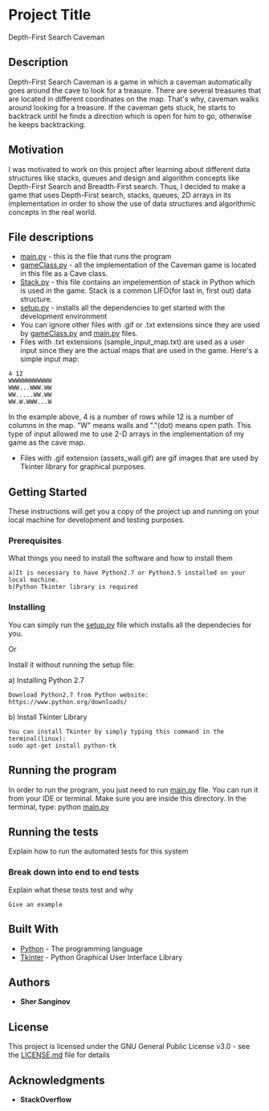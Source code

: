 # Project Title

Depth-First Search Caveman

## Description

Depth-First Search Caveman is a game in which a caveman automatically goes around the cave to look for
a treasure. There are several treasures that are located in different coordinates on the map. That's why,
caveman walks around looking for a treasure. If the caveman gets stuck, he starts to backtrack until he finds a direction
which is open for him to go, otherwise he keeps backtracking.

## Motivation

I was motivated to work on this project after learning about different data structures like stacks, queues and
design and algorithm concepts like Depth-First Search and Breadth-First search. Thus, I decided to make
a game that uses Depth-First search, stacks, queues, 2D arrays in its implementation in order to show the use of
data structures and algorithmic concepts in the real world.

## File descriptions

* [main.py](main.py) - this is the file that runs the program
* [gameClass.py](gameClass.py) - all the implementation of the Caveman game is located in this file as a Cave class.
* [Stack.py](Stack.py) - this file contains an impelemention of stack in Python which is used in the game. Stack is a common LIFO(for last in, first out) data structure.
* [setup.py](setup.py) - installs all the dependencies to get started with the development environment
* You can ignore other files with .gif or .txt extensions since they are used by [gameClass.py](gameClass.py) and [main.py](main.py) files.
* Files with .txt extensions (sample_input_map.txt) are used as a user input since they are the actual
maps that are used in the game. Here's a simple input map:

```
4 12
WWWWWWWWWWWW
WWW...WWW.WW
WW.....WW.WW
WW.W.WWW...W
```

In the example above, 4 is a number of rows while 12 is a number of columns in the map. "W" means walls
and "."(dot) means open path. This type of input allowed me to use 2-D arrays in the implementation
of my game as the cave map.
* Files with .gif extension (assets_wall.gif) are gif images that are used by Tkinter library for graphical purposes.





## Getting Started

These instructions will get you a copy of the project up and running on your local machine for development and testing purposes.


### Prerequisites

What things you need to install the software and how to install them

```
a)It is necessary to have Python2.7 or Python3.5 installed on your local machine.
b)Python Tkinter library is required
```

### Installing

You can simply run the [setup.py](setup.py) file which installs all the dependecies for you.

Or

Install it without running the setup file:

a) Installing Python 2.7
```
Download Python2.7 from Python website: https://www.python.org/downloads/
```

b) Install Tkinter Library

```
You can install Tkinter by simply typing this command in the terminal(linux):
sudo apt-get install python-tk
```


## Running the program

In order to run the program, you just need to run [main.py](main.py) file. You can run it from your IDE or terminal.
Make sure you are inside this directory. In the terminal, type:
python [main.py](main.py)

## Running the tests

Explain how to run the automated tests for this system

### Break down into end to end tests

Explain what these tests test and why

```
Give an example
```


## Built With

* [Python](https://www.python.org/) - The programming language
* [Tkinter](https://docs.python.org/2/library/tkinter.html) - Python Graphical User Interface Library


## Authors

* **Sher Sanginov**



## License

This project is licensed under the GNU General Public License v3.0 - see the [LICENSE.md](LICENSE.md) file for details

## Acknowledgments

* **StackOverflow**

